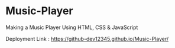 # Music-Player
Making a Music Player Using HTML, CSS &amp; JavaScript

Deployment Link : https://github-dev12345.github.io/Music-Player/
